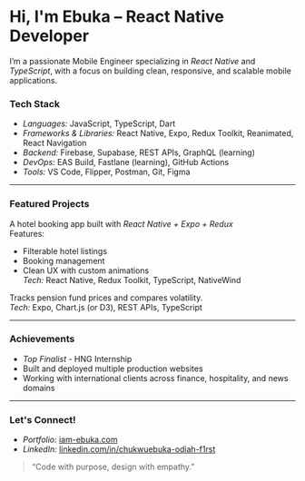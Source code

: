 # Hi, I'm Ebuka – React Native Developer

I’m a passionate Mobile Engineer specializing in *React Native* and *TypeScript*, with a focus on building clean, responsive, and scalable mobile applications.

### Tech Stack
- *Languages:* JavaScript, TypeScript, Dart
- *Frameworks & Libraries:* React Native, Expo, Redux Toolkit, Reanimated, React Navigation
- *Backend:* Firebase, Supabase, REST APIs, GraphQL (learning)
- *DevOps:* EAS Build, Fastlane (learning), GitHub Actions
- *Tools:* VS Code, Flipper, Postman, Git, Figma

---

### Featured Projects

A hotel booking app built with *React Native + Expo + Redux*  
Features:
- Filterable hotel listings
- Booking management
- Clean UX with custom animations  
*Tech:* React Native, Redux Toolkit, TypeScript, NativeWind

Tracks pension fund prices and compares volatility.  
*Tech:* Expo, Chart.js (or D3), REST APIs, TypeScript

---

### Achievements
- *Top Finalist* - HNG Internship
- Built and deployed multiple production websites
- Working with international clients across finance, hospitality, and news domains

---

### Let's Connect!
- *Portfolio:* [iam-ebuka.com](https://iam-ebuka-com.vercel.app/)
- *LinkedIn:* [linkedin.com/in/chukwuebuka-odiah-f1rst](https://www.linkedin.com/in/chukwuebuka-odiah-f1rst/)

> “Code with purpose, design with empathy.”
